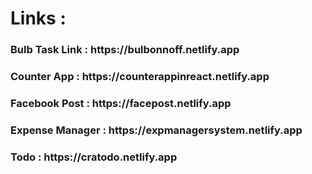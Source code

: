 <h1>Links :</h1>
<h3>Bulb Task Link : https://bulbonnoff.netlify.app</h3>
<h3>Counter App : https://counterappinreact.netlify.app</h3>
<h3>Facebook Post : https://facepost.netlify.app</h3>
<h3>Expense Manager : https://expmanagersystem.netlify.app</h3>
<h3>Todo : https://cratodo.netlify.app</h3>
